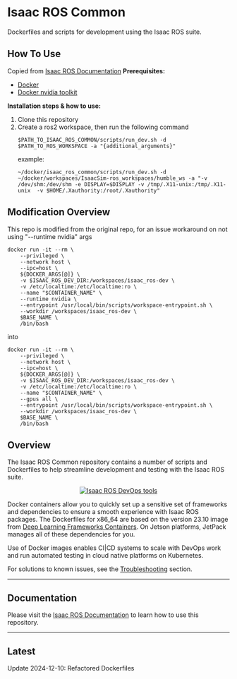 
# Isaac ROS Common

Dockerfiles and scripts for development using the Isaac ROS suite.

## How To Use
Copied from  [Isaac ROS Documentation](https://nvidia-isaac-ros.github.io/repositories_and_packages/isaac_ros_common/index.html)
**Prerequisites:** 
- [Docker](https://docs.docker.com/engine/install/) 
- [Docker nvidia toolkit](https://docs.nvidia.com/datacenter/cloud-native/container-toolkit/latest/install-guide.html) 

**Installation steps & how to use:**
1. Clone this repository 
2. Create a ros2 workspace, then run the following command  
	```
	$PATH_TO_ISAAC_ROS_COMMON/scripts/run_dev.sh -d $PATH_TO_ROS_WORKSPACE -a "{additional_arguments}" 
	```
	example: 
	```
	~/docker/isaac_ros_common/scripts/run_dev.sh -d ~/docker/workspaces/IsaacSim-ros_workspaces/humble_ws -a "-v /dev/shm:/dev/shm -e DISPLAY=$DISPLAY -v /tmp/.X11-unix:/tmp/.X11-unix  -v $HOME/.Xauthority:/root/.Xauthority"
	```

## Modification Overview
This repo is modified from the original repo, for an issue workaround on not using "--runtime nvidia" args 
``` 
docker run -it --rm \
    --privileged \
    --network host \
    --ipc=host \
    ${DOCKER_ARGS[@]} \
    -v $ISAAC_ROS_DEV_DIR:/workspaces/isaac_ros-dev \
    -v /etc/localtime:/etc/localtime:ro \
    --name "$CONTAINER_NAME" \
    --runtime nvidia \
    --entrypoint /usr/local/bin/scripts/workspace-entrypoint.sh \
    --workdir /workspaces/isaac_ros-dev \
    $BASE_NAME \
    /bin/bash
``` 
into 
``` 
docker run -it --rm \
    --privileged \
    --network host \
    --ipc=host \
    ${DOCKER_ARGS[@]} \
    -v $ISAAC_ROS_DEV_DIR:/workspaces/isaac_ros-dev \
    -v /etc/localtime:/etc/localtime:ro \
    --name "$CONTAINER_NAME" \
    --gpus all \
    --entrypoint /usr/local/bin/scripts/workspace-entrypoint.sh \
    --workdir /workspaces/isaac_ros-dev \
    $BASE_NAME \
    /bin/bash
``` 
## Overview

The Isaac ROS Common
repository contains a number of scripts and Dockerfiles to help
streamline development and testing with the Isaac ROS suite.

<div align="center"><a class="reference internal image-reference" href="https://media.githubusercontent.com/media/NVIDIA-ISAAC-ROS/.github/main/resources/isaac_ros_docs/repositories_and_packages/isaac_ros_common/isaac_ros_common_tools.png/"><img alt="Isaac ROS DevOps tools" src="https://media.githubusercontent.com/media/NVIDIA-ISAAC-ROS/.github/main/resources/isaac_ros_docs/repositories_and_packages/isaac_ros_common/isaac_ros_common_tools.png/" width="auto"/></a></div>

Docker containers allow you to quickly set up a sensitive set of frameworks
and dependencies to ensure a smooth experience with Isaac ROS packages.
The Dockerfiles for x86_64 are based on the version 23.10 image from [Deep Learning
Frameworks Containers](https://docs.nvidia.com/deeplearning/frameworks/support-matrix/index.html).
On Jetson platforms, JetPack manages all of these dependencies for you.

Use of Docker images enables CI|CD systems to scale with DevOps work and
run automated testing in cloud native platforms on Kubernetes.

For solutions to known issues, see the [Troubleshooting](https://nvidia-isaac-ros.github.io/troubleshooting/index.html) section.

---

## Documentation

Please visit the [Isaac ROS Documentation](https://nvidia-isaac-ros.github.io/repositories_and_packages/isaac_ros_common/index.html) to learn how to use this repository.

---

## Latest

Update 2024-12-10: Refactored Dockerfiles
